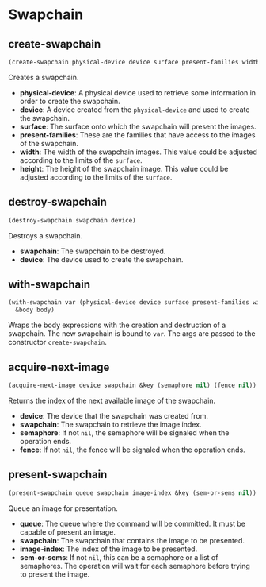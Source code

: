 # Swapchain

## create-swapchain

```lisp
(create-swapchain physical-device device surface present-families width height)
```

Creates a swapchain.

* **physical-device**: A physical device used to retrieve some information in order to create the swapchain.
* **device**: A device created from the `physical-device` and used to create the swapchain.
* **surface**: The surface onto which the swapchain will present the images.
* **present-families**: These are the families that have access to the images of the swapchain.
* **width**: The width of the swapchain images. This value could be adjusted according to the limits of the `surface`.
* **height**: The height of the swapchain image. This value could be adjusted according to the limits of the `surface`.

## destroy-swapchain

```lisp
(destroy-swapchain swapchain device)
```

Destroys a swapchain.

* **swapchain**: The swapchain to be destroyed.
* **device**: The device used to create the swapchain.

## with-swapchain

```lisp
(with-swapchain var (physical-device device surface present-families width height)
  &body body)
```

Wraps the body expressions with the creation and destruction of a swapchain. The new swapchain is bound to `var`. The args are passed to the constructor `create-swapchain`.

## acquire-next-image

```lisp
(acquire-next-image device swapchain &key (semaphore nil) (fence nil))
```

Returns the index of the next available image of the swapchain. 

* **device**: The device that the swapchain was created from.
* **swapchain**: The swapchain to retrieve the image index.
* **semaphore**: If not `nil`, the semaphore will be signaled when the operation ends.
* **fence**: If not `nil`, the fence will be signaled when the operation ends.

## present-swapchain

```lisp
(present-swapchain queue swapchain image-index &key (sem-or-sems nil))
```

Queue an image for presentation.

* **queue**: The queue where the command will be committed. It must be capable of present an image.
* **swapchain**: The swapchain that contains the image to be presented.
* **image-index**: The index of the image to be presented.
* **sem-or-sems**: If not `nil`, this can be a semaphore or a list of semaphores. The operation will wait for each semaphore before trying to present the image.




